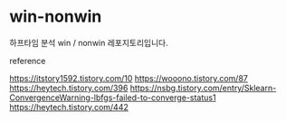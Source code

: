 # win-nonwin

하프타임 분석 win / nonwin 레포지토리입니다.

reference

https://itstory1592.tistory.com/10
https://wooono.tistory.com/87
https://heytech.tistory.com/396
https://nsbg.tistory.com/entry/Sklearn-ConvergenceWarning-lbfgs-failed-to-converge-status1
https://heytech.tistory.com/442

